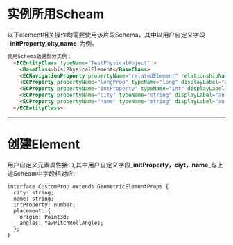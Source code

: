 # 实例所用Scheam

以下element相关操作均需要使用该片段Schema，其中以用户自定义字段_**initProperty,city,name**_为例。

```markdown
使用Schema数据部分实例：
  <ECEntityClass typeName="TestPhysicalObject" >
    <BaseClass>bis:PhysicalElement</BaseClass>
    <ECNavigationProperty propertyName="relatedElement" relationshipName="TestPhysicalObjectRelatedToTestPhysicalObject" direction="Forward" readOnly="True"/>
    <ECProperty propertyName="longProp" typeName="long" displayLabel="an int64_t value" />
    <ECProperty propertyName="intProperty" typeName="int" displayLabel="an int32 value" />
    <ECProperty propertyName="city" typeName="string" displayLabel="an int32 value" />
    <ECProperty propertyName="name" typeName="string" displayLabel="an int32 value" />
  </ECEntityClass>
```

---

# 创建Element

用户自定义元素属性接口,其中用户自定义字段_**initProperty，ciyt，name**_与上述Scheam中字段相对应:

```
interface CustomProp extends GeometricElementProps {
  city: string;
  name: string;
  intProperty: number;
  placement: {
    origin: Point3d;
    angles: YawPitchRollAngles;
  };
}
```

```



```





